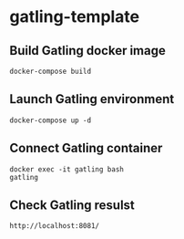 # gatling-template

## Build Gatling docker image
```
docker-compose build
```

## Launch Gatling environment
```
docker-compose up -d
```

## Connect Gatling container
```
docker exec -it gatling bash
gatling
```

## Check Gatling resulst
```
http://localhost:8081/
```

